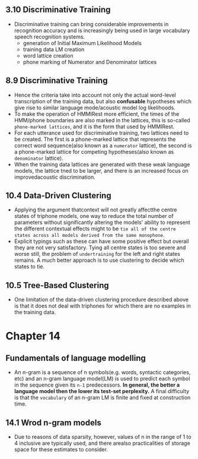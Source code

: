 ## 3.10 Discriminative Training
- Discriminative training can bring considerable improvements in recognition accuracy and is increasingly being used in large vocabulary speech recognition systems.
    - generation of Initial Maximum Likelihood Models
    - training data LM creation
    - word lattice creation
    - phone marking of Numerator and Denominator lattices
## 8.9 Discriminative Training
- Hence the criteria take into account not only the actual word-level transcription of the training data, but also **confusable** hypotheses which give rise to similar language mode/acoustic model log likelihoods.
- To make the operation of HMMIRest more efficient, the times of the HMM/phone boundaries are also marked in the lattices, this is so-called `phone-marked lattices`, and it is the form that used by HMMIRest.
- For each utterance used for discriminative training, two lattices need to be created. The first is a phone-marked lattice that represents the correct word sequence(also known as a `numerator` lattice), the second is a phone-marked lattice for competing hypotheses(also known as `denominator` lattice).
- When the training data lattices are generated with these weak language models, the lattice tned to be larger, and there is an increased focus on improvedacoustic discrimination.
## 10.4 Data-Driven Clustering
- Applying the argument thatcontext will not greatly affectthe centre states of triphone models, one way to reduce the total number of parameters without significantly altering the models' ability to represent the different contextual effects might to be `tie all of the centre states across all models derived from the same monophone`.
- Explicit typings such as these can have some positive effect but overall they are not very satisfactory. Tying all centre states is too severe and worse still, the problem of `undertraining` for the left and right states remains. A much better approach is to use clustering to decide which states to tie.
## 10.5 Tree-Based Clustering
- One limitation of the data-driven clustering procedure described above is that it does not deal with triphones for which there are no examples in the training data.
# Chapter 14
## Fundamentals of language modelling
- An n-gram is a sequence of n symbols(e.g. words, syntactic categories, etc) and an n-gram language model(LM) is used to predict each symbol in the sequence given its `n-1` predecessors. **In general, the better a language model then the lower its test-set perplexity.** A final difficulty is that the `vocabulary` of an n-gram LM is finite and fixed at construction time.
## 14.1 Wrod n-gram models
- Due to reasons of data sparsity, however, values of n in the range of 1 to 4 inclusive are typically used, and there arealso practicalities of storage space for these estimates to consider.